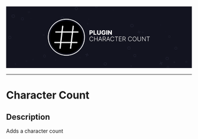 ![Character Count](assets/banner.png)

---

# Character Count

## Description

Adds a character count
